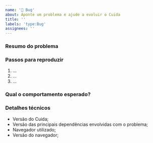 ```yaml
---
name: '🐞 Bug'
about: Aponte um problema e ajude a evoluir o Cuida
title: ''
labels: 'type:Bug'
assignees: ''
---
```


<!-- Encontrou um bug? Por favor, preencha as seções abaixo. 👍 -->

### Resumo do problema
<!-- Uma breve descrição do bug encontrado. Prints são muito bem-vindos.  -->

### Passos para reproduzir

1. ...
2. ...
3. ...

### Qual o comportamento esperado?
<!-- Qual deveria ser o comportamento padrão na situação mencionada? -->

### Detalhes técnicos

-   Versão do Cuida;
-   Versão das principais dependências envolvidas com o problema;
-   Navegador utilizado;
-   Versão do navegador;

